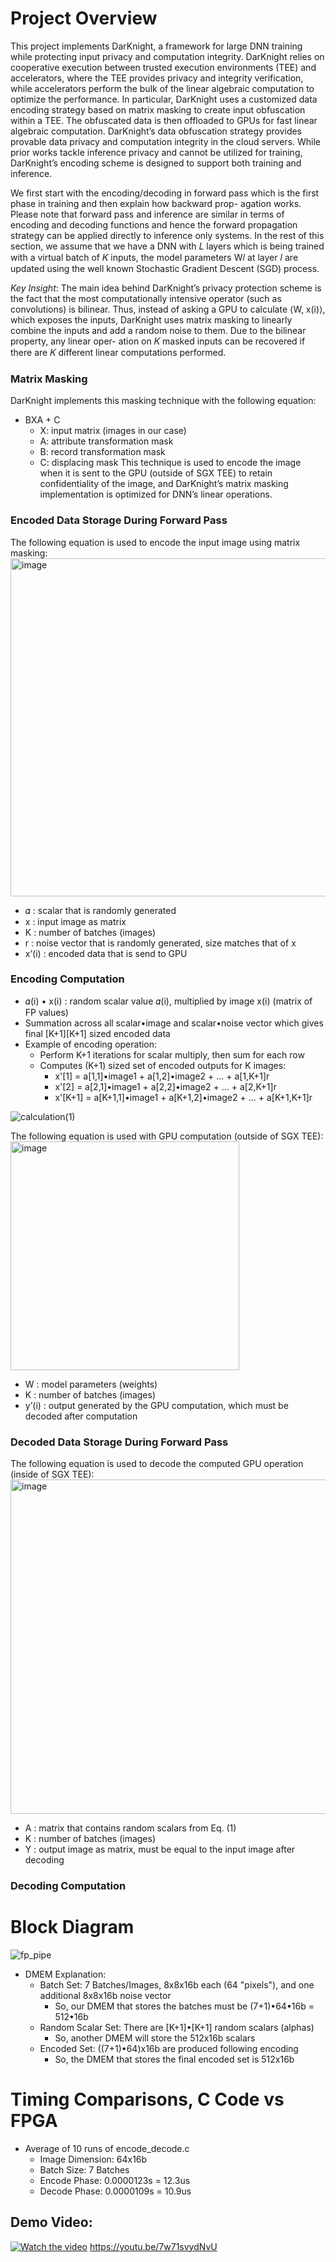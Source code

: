 # Project Overview
This project implements DarKnight, a framework for large DNN training
while protecting input privacy and computation integrity. DarKnight
relies on cooperative execution between trusted execution
environments (TEE) and accelerators, where the TEE provides privacy
and integrity verification, while accelerators perform the bulk
of the linear algebraic computation to optimize the performance.
In particular, DarKnight uses a customized data encoding strategy
based on matrix masking to create input obfuscation within a
TEE. The obfuscated data is then offloaded to GPUs for fast linear
algebraic computation. DarKnight’s data obfuscation strategy provides
provable data privacy and computation integrity in the cloud
servers. While prior works tackle inference privacy and cannot be
utilized for training, DarKnight’s encoding scheme is designed to
support both training and inference.

We first start with the encoding/decoding in forward pass which
is the first phase in training and then explain how backward prop-
agation works. Please note that forward pass and inference are
similar in terms of encoding and decoding functions and hence the
forward propagation strategy can be applied directly to inference
only systems.
In the rest of this section, we assume that we have a DNN with
𝐿 layers which is being trained with a virtual batch of 𝐾 inputs, the
model parameters W𝑙 at layer 𝑙 are updated using the well known
Stochastic Gradient Descent (SGD) process.

*Key Insight*: The main idea behind DarKnight’s privacy protection 
scheme is the fact that the most computationally intensive
operator (such as convolutions) is bilinear. Thus, instead of asking
a GPU to calculate ⟨W, x(i)⟩, which exposes the inputs, DarKnight
uses matrix masking to linearly combine the inputs and add a
random noise to them. Due to the bilinear property, any linear oper-
ation on 𝐾 masked inputs can be recovered if there are 𝐾 different
linear computations performed.

### Matrix Masking
DarKnight implements this masking technique with the following equation:
  - BXA + C
    - X: input matrix (images in our case)
    - A: attribute transformation mask
    - B: record transformation mask
    - C: displacing mask
This technique is used to encode the image when it is sent to the GPU (outside of SGX TEE) to retain confidentiality of the image, and DarKnight’s matrix masking implementation is optimized for DNN’s linear operations.


### Encoded Data Storage During Forward Pass
The following equation is used to encode the input image using matrix masking:
<img width="541" alt="image" src="https://github.com/user-attachments/assets/fada3f63-9c2f-4663-b1c8-cf9ec2c9d06d"/>

  - 𝛼	: scalar that is randomly generated
  - x	: input image as matrix
  - K : number of batches (images)
  - r     	: noise vector that is randomly generated, size matches that of x
  - x’(i) 	: encoded data that is send to GPU

### Encoding Computation
- 𝛼(i) • x(i)	: random scalar value 𝛼(i), multiplied by image x(i) (matrix of FP values)
- Summation across all scalar•image and scalar•noise vector which gives final [K+1][K+1] sized encoded data
- Example of encoding operation:
  - Perform K+1 iterations for scalar multiply, then sum for each row
  - Computes (K+1) sized set of encoded outputs for K images:  
    - x'[1]   = a[1,1]•image1 + a[1,2]•image2 +       ...   + a[1,K+1]r  
    - x'[2]   = a[2,1]•image1 + a[2,2]•image2 +       ...   + a[2,K+1]r   
    - x'[K+1] = a[K+1,1]•image1 + a[K+1,2]•image2 +   ...   + a[K+1,K+1]r

![calculation(1)](https://github.com/user-attachments/assets/ed33b037-ca3f-4ac9-a53a-a03d30dd4502)

The following equation is used with GPU computation (outside of SGX TEE):  
<img width="366" alt="image" src="https://github.com/user-attachments/assets/ba695db1-94a5-424a-a9b3-aa10d414af86" />
  
  - W	: model parameters (weights)
  - K : number of batches (images)
  - y’(i)	: output generated by the GPU computation, which must be decoded after computation

### Decoded Data Storage During Forward Pass
The following equation is used to decode the computed GPU operation (inside of SGX TEE):
<img width="535" alt="image" src="https://github.com/user-attachments/assets/e0918d29-ebef-4228-940e-a42e44f508b6" />

  - A	: matrix that contains random scalars from Eq. (1)
  - K : number of batches (images)
  - Y	: output image as matrix, must be equal to the input image after decoding

### Decoding Computation


# Block Diagram
![fp_pipe](https://github.com/user-attachments/assets/571f1f90-0685-4b74-8c34-b4ecbc1ed2e7)

- DMEM Explanation:
  - Batch Set: 7 Batches/Images, 8x8x16b each (64 "pixels"), and one additional 8x8x16b noise vector
    - So, our DMEM that stores the batches must be (7+1)•64•16b = 512•16b
  - Random Scalar Set: There are [K+1]•[K+1] random scalars (alphas)
    - So, another DMEM will store the 512x16b scalars
  - Encoded Set: ((7+1)•64)x16b are produced following encoding
    - So, the DMEM that stores the final encoded set is 512x16b
   
# Timing Comparisons, C Code vs FPGA
- Average of 10 runs of encode_decode.c
  - Image Dimension: 64x16b
  - Batch Size: 7 Batches
  - Encode Phase: 0.0000123s = 12.3us
  - Decode Phase: 0.0000109s = 10.9us

## Demo Video:
[![Watch the video](https://img.youtube.com/vi/7w71svydNvU/0.jpg)](https://youtu.be/7w71svydNvU)
https://youtu.be/7w71svydNvU

